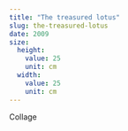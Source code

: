 ```yaml
---
title: "The treasured lotus"
slug: the-treasured-lotus
date: 2009
size:
  height:
    value: 25
    unit: cm
  width:
    value: 25
    unit: cm
---
```


Collage
